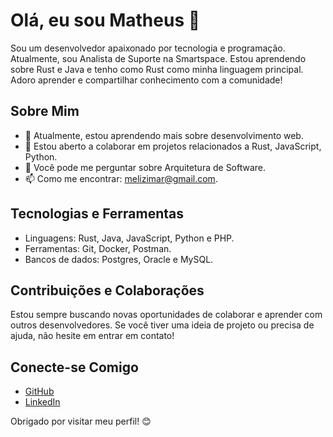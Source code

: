 # Olá, eu sou Matheus 👋

Sou um desenvolvedor apaixonado por tecnologia e programação. Atualmente, sou Analista de Suporte na Smartspace.
Estou aprendendo sobre Rust e Java e tenho como Rust como minha linguagem principal. 
Adoro aprender e compartilhar conhecimento com a comunidade!

## Sobre Mim

- 🌱 Atualmente, estou aprendendo mais sobre desenvolvimento web.
- 👯 Estou aberto a colaborar em projetos relacionados a Rust, JavaScript, Python.
- 💬 Você pode me perguntar sobre Arquitetura de Software.
- 📫 Como me encontrar: melizimar@gmail.com.

## Tecnologias e Ferramentas

- Linguagens: Rust, Java, JavaScript, Python e PHP.
- Ferramentas: Git, Docker, Postman.
- Bancos de dados: Postgres, Oracle e MySQL.

## Contribuições e Colaborações

Estou sempre buscando novas oportunidades de colaborar e aprender com outros desenvolvedores. 
Se você tiver uma ideia de projeto ou precisa de ajuda, não hesite em entrar em contato!

## Conecte-se Comigo

- [GitHub](github.com/melizimar)
- [LinkedIn](linkedin.com/in/melizimar/)

Obrigado por visitar meu perfil! 😊
